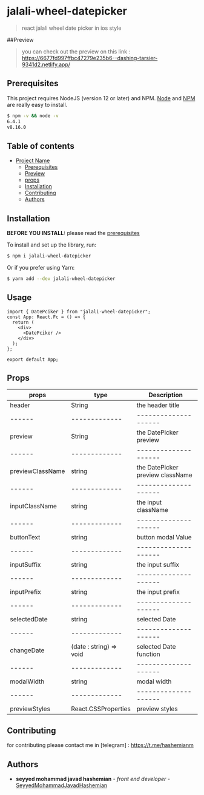 # jalali-wheel-datepicker

> react jalali wheel date picker in ios style

 ##Preview
 
> you can check out the preview on this link : https://6677fd997ffbc47279e235b6--dashing-tarsier-9341d2.netlify.app/

## Prerequisites

This project requires NodeJS (version 12 or later) and NPM.
[Node](http://nodejs.org/) and [NPM](https://npmjs.org/) are really easy to install.

```sh
$ npm -v && node -v
6.4.1
v8.16.0
```

## Table of contents

- [Project Name](#project-name)
  - [Prerequisites](#prerequisites)
  - [Preview](#preview)
  - [props](#props)
  - [Installation](#installation)
  - [Contributing](#contributing)
  - [Authors](#authors)

## Installation

**BEFORE YOU INSTALL:** please read the [prerequisites](#prerequisites)

To install and set up the library, run:

```sh
$ npm i jalali-wheel-datepicker
```

Or if you prefer using Yarn:

```sh
$ yarn add --dev jalali-wheel-datepicker
```

## Usage

```tsx
import { DatePciker } from "jalali-wheel-datepicker";
const App: React.Fc = () => {
  return (
    <div>
      <DatePciker />
    </div>
  );
};

export default App;
```

## Props

| props            | type                    | Description                      |
| ---------------- | ----------------------- | -------------------------------- |
| header           | String                  | the header title                 |
| ------           | -------------           | --------------------             |
| preview          | String                  | the DatePicker preview           |
| ------           | -------------           | --------------------             |
| previewClassName | string                  | the DatePicker preview className |
| ------           | -------------           | --------------------             |
| inputClassName   | string                  | the input className              |
| ------           | -------------           | --------------------             |
| buttonText       | string                  | button modal Value               |
| ------           | -------------           | --------------------             |
| inputSuffix      | string                  | the input suffix                 |
| ------           | -------------           | --------------------             |
| inputPrefix      | string                  | the input prefix                 |
| ------           | -------------           | --------------------             |
| selectedDate     | string                  | selected Date                    |
| ------           | -------------           | --------------------             |
| changeDate       | (date : string) => void | selected Date function           |
| ------           | -------------           | --------------------             |
| modalWidth       | string                  | modal width                      |
| ------           | -------------           | --------------------             |
| previewStyles    | React.CSSProperties     | preview styles                   |

## Contributing

for contributing please contact me in [telegram] : https://t.me/hashemianm

## Authors

- **seyyed mohammad javad hashemian** - _front end developer_ - [SeyyedMohammadJavadHashemian](https://github.com/mjhashemian)
